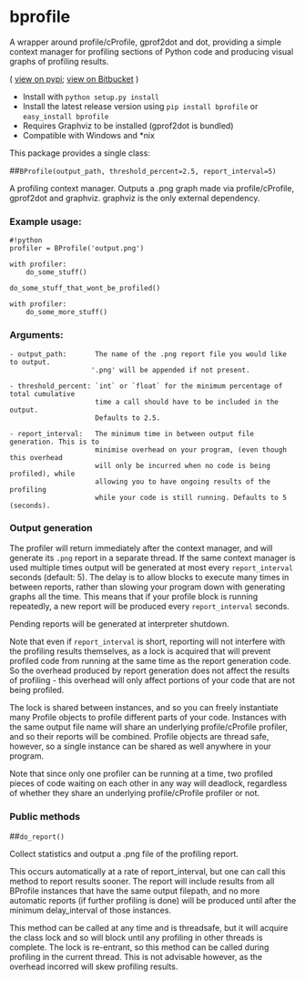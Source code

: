 # bprofile

A wrapper around profile/cProfile, gprof2dot and dot,
providing a simple context manager for profiling sections
of Python code and producing visual graphs of profiling results.

(
[view on pypi](https://pypi.python.org/pypi/bprofile/);
[view on Bitbucket](https://bitbucket.org/cbillington/bprofile)
)

   * Install with `python setup.py install` 
   * Install the latest release version using `pip install bprofile` or `easy_install bprofile`
   * Requires Graphviz to be installed (gprof2dot is bundled)
   * Compatible with Windows and *nix
   
This package provides a single class:

##`BProfile(output_path, threshold_percent=2.5, report_interval=5)`
    
A profiling context manager. Outputs a .png graph made via profile/cProfile, gprof2dot
and graphviz. graphviz is the only external dependency.


### Example usage:

```
#!python
profiler = BProfile('output.png')

with profiler:
    do_some_stuff()

do_some_stuff_that_wont_be_profiled()

with profiler:
    do_some_more_stuff()
```


### Arguments:

    - output_path:       The name of the .png report file you would like to output.
                        '.png' will be appended if not present.

    - threshold_percent: `int` or `float` for the minimum percentage of total cumulative
                         time a call should have to be included in the output.
                         Defaults to 2.5.

    - report_interval:   The minimum time in between output file generation. This is to
                         minimise overhead on your program, (even though this overhead
                         will only be incurred when no code is being profiled), while
                         allowing you to have ongoing results of the profiling
                         while your code is still running. Defaults to 5 (seconds).


### Output generation

The profiler will return immediately after the context manager, and will
generate its `.png` report in a separate thread. If the same context
manager is used multiple times output will be generated at most every
`report_interval` seconds (default: 5). The delay is to allow blocks to
execute many times in between reports, rather than slowing your
program down with generating graphs all the time. This means that if your
profile block is running repeatedly, a new report will be produced every
`report_interval` seconds.

Pending reports will be generated at interpreter shutdown.

Note that even if `report_interval` is short, reporting will not interfere with the
profiling results themselves, as a lock is acquired that will prevent profiled
code from running at the same time as the report generation code. So the
overhead produced by report generation does not affect the results of
profiling - this overhead will only affect portions of your code that are not
being profiled.

The lock is shared between instances, and so you can freely instantiate many
Profile objects to profile different parts of your code. Instances with the same
output file name will share an underlying profile/cProfile profiler, and so their
reports will be combined. Profile objects are thread safe, however, so a single instance
can be shared as well anywhere in your program.

Note that since only one profiler can be running at a time, two profiled
pieces of code waiting on each other in any way will deadlock, regardless of
whether they share an underlying profile/cProfile profiler or not.

### Public methods

##`do_report()`

Collect statistics and output a .png file of the profiling report.

This occurs automatically at a rate of report_interval, but one can
call this method to report results sooner. The report will include
results from all BProfile instances that have the same output
filepath, and no more automatic reports (if further profiling is done)
will be produced until after the minimum delay_interval of those
instances.

This method can be called at any time and is threadsafe, but it will
acquire the class lock and so will block until any profiling in other
threads is complete. The lock is re-entrant, so this method can be
called during profiling in the current thread. This is not advisable
however, as the overhead incorred will skew profiling results.
